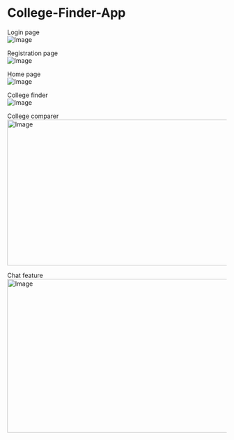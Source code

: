 # College-Finder-App

Login page  
![Image](https://github.com/user-attachments/assets/da2b5668-2418-4a67-9010-abda24d77a3b)


Registration page  
![Image](https://github.com/user-attachments/assets/e821dbd1-9397-44ee-9c2b-55da86bbdb93)


Home page  
![Image](https://github.com/user-attachments/assets/121ce7c5-6c74-49c9-99fe-e616bf8b168e)


College finder  
![Image](https://github.com/user-attachments/assets/09ab0b3e-06d3-4905-aa81-9e804759d74a)


College comparer  
<img width="622" height="334" alt="Image" src="https://github.com/user-attachments/assets/c0974db0-cca6-4680-b29a-3975b6a33234" />


Chat feature  
<img width="640" height="352" alt="Image" src="https://github.com/user-attachments/assets/306f55a0-5d67-4e1f-87b9-b7c4673521e5" />
